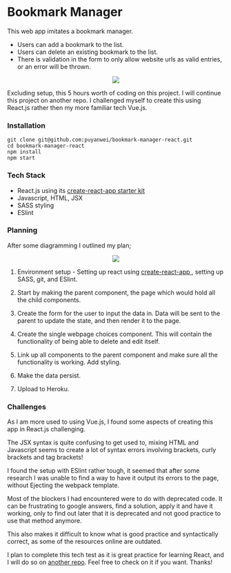 # Bookmark Manager

This web app imitates a bookmark manager.

-   Users can add a bookmark to the list.
-   Users can delete an existing bookmark to the list.
-   There is validation in the form to only allow website urls as valid entries, or an error will be thrown.

<p align="center">
  <img src="https://user-images.githubusercontent.com/14803518/41667475-feb1afd8-74a4-11e8-9953-071c73c35fbd.png">
</p>

Excluding setup, this 5 hours worth of coding on this project. I will continue this project on another repo. I challenged myself to create this using React.js rather then my more familiar tech Vue.js.

### Installation

```
git clone git@github.com:puyanwei/bookmark-manager-react.git
cd bookmark-manager-react
npm install
npm start
```

### Tech Stack

-   React.js using its [create-react-app starter kit](https://github.com/facebook/create-react-app)
-   Javascript, HTML, JSX
-   SASS styling
-   ESlint

### Planning

After some diagramming I outlined my plan;

<p align="center">
  <img src="https://user-images.githubusercontent.com/14803518/41667528-1c8e1a6e-74a5-11e8-9f60-4dbf0a03998d.jpg">
</p>

1.  Environment setup - Setting up react using [create-react-app ](https://github.com/facebook/create-react-app), setting up SASS, git, and ESlint.

2.  Start by making the parent component, the page which would hold all the child components.

3.  Create the form for the user to input the data in. Data will be sent to the parent to update the state, and then render it to the page.

4.  Create the single webpage choices component. This will contain the functionality of being able to delete and edit itself.

5.  Link up all components to the parent component and make sure all the functionality is working. Add styling.

6.  Make the data persist.

7.  Upload to Heroku.

### Challenges

As I am more used to using Vue.js, I found some aspects of creating this app in React.js challenging.

The JSX syntax is quite confusing to get used to, mixing HTML and Javascript seems to create a lot of syntax errors involving brackets, curly brackets and tag brackets!

I found the setup with ESlint rather tough, it seemed that after some research I was unable to find a way to have it output its errors to the page, without Ejecting the webpack template.

Most of the blockers I had encountered were to do with deprecated code. It can be frustrating to google answers, find a solution, apply it and have it working, only to find out later that it is deprecated and not good practice to use that method anymore.

This also makes it difficult to know what is good practice and syntactically correct, as some of the resources online are outdated.

I plan to complete this tech test as it is great practice for learning React, and I will do so on [another repo](https://github.com/puyanwei/react-bookmark-manager). Feel free to check on it if you want. Thanks!
